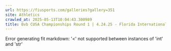 ```yaml
---
url: https://fiusports.com/galleries?gallery=351
site: Athletics
crawled_at: 2025-05-13T10:04:43.300989
title: Bvb CUSA Championships Round 1 | 4.24.25 - Florida International University
---
```


Error generating fit markdown: '<' not supported between instances of 'int' and 'str'